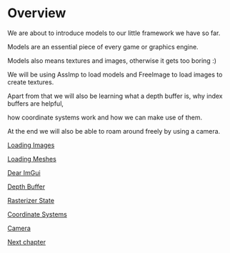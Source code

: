 # Overview

We are about to introduce models to our little framework we have so far.

Models are an essential piece of every game or graphics engine.

Models also means textures and images, otherwise it gets too boring :)

We will be using AssImp to load models and FreeImage to load images to create textures.

Apart from that we will also be learning what a depth buffer is, why index buffers are helpful,

how coordinate systems work and how we can make use of them.

At the end we will also be able to roam around freely by using a camera.

[Loading Images](1-3-1-texturing.md)

[Loading Meshes](1-3-2-loading-meshes.md)

[Dear ImGui](1-3-3-dear-imgui.md)

[Depth Buffer](1-3-4-depth-buffer.md)

[Rasterizer State](1-3-5-rasterizer-state.md)

[Coordinate Systems](1-3-6-coordinate-systems.md)

[Camera](1-3-7-camera.md)

[Next chapter](./1-3-1-texturing.md)
